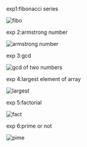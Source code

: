exp1:fibonacci series

![fibo](https://github.com/janumavilla/CSA06-DAA-FOR-COMPLEXITY/assets/112294762/f91eb548-06cd-40e2-a9c6-e8144056db6a)

exp 2:armstrong number

![armstrong number](https://github.com/janumavilla/CSA06-DAA-FOR-COMPLEXITY/assets/112294762/a9de967e-8d40-4d3e-8900-dfeafb6c164f)

exp 3:gcd

![gcd of two numbers](https://github.com/janumavilla/CSA06-DAA-FOR-COMPLEXITY/assets/112294762/0dcb17dd-dd81-4674-8388-24457b7d3865)

exp 4:largest element of array

![largest](https://github.com/janumavilla/CSA06-DAA-FOR-COMPLEXITY/assets/112294762/cf6ff558-3728-4ef9-a60b-522fb3e027dd)

exp 5:factorial 

![fact](https://github.com/janumavilla/CSA06-DAA-FOR-COMPLEXITY/assets/112294762/d761f31a-9c4a-467d-8a41-c571db284d1e)

exp 6:prime or not

![pime](https://github.com/janumavilla/CSA06-DAA-FOR-COMPLEXITY/assets/112294762/24639504-553b-4d62-b2a5-cca9c0019ed3)




